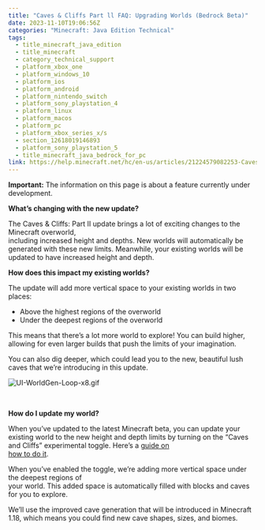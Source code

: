 ```yaml
---
title: "Caves & Cliffs Part ll FAQ: Upgrading Worlds (Bedrock Beta)"
date: 2023-11-10T19:06:56Z
categories: "Minecraft: Java Edition Technical"
tags:
  - title_minecraft_java_edition
  - title_minecraft
  - category_technical_support
  - platform_xbox_one
  - platform_windows_10
  - platform_ios
  - platform_android
  - platform_nintendo_switch
  - platform_sony_playstation_4
  - platform_linux
  - platform_macos
  - platform_pc
  - platform_xbox_series_x/s
  - section_12618019146893
  - platform_sony_playstation_5
  - title_minecraft_java_bedrock_for_pc
link: https://help.minecraft.net/hc/en-us/articles/21224579082253-Caves-Cliffs-Part-ll-FAQ-Upgrading-Worlds-Bedrock-Beta
---
```


**Important:** The information on this page is about a feature currently under development.

**What’s changing with the new update?**

The Caves & Cliffs: Part II update brings a lot of exciting changes to the Minecraft overworld,   
including increased height and depths. New worlds will automatically be generated with these new limits. Meanwhile, your existing worlds will be updated to have increased height and depth.  

**How does this impact my existing worlds?**

The update will add more vertical space to your existing worlds in two places:

- Above the highest regions of the overworld
- Under the deepest regions of the overworld

This means that there’s a lot more world to explore! You can build higher, allowing for even larger builds that push the limits of your imagination.

You can also dig deeper, which could lead you to the new, beautiful lush caves that we’re introducing in this update.

  
![UI-WorldGen-Loop-x8.gif](https://minecrafthelp.zendesk.com/hc/article_attachments/21224611604109)  

 

**How do I update my world?**

When you’ve updated to the latest Minecraft beta, you can update your existing world to the new height and depth limits by turning on the “Caves and Cliffs” experimental toggle. Here’s a [guide on](https://feedback.minecraft.net/hc/en-us/articles/4402614714509-Caves-Cliffs-Experimental-Features-Toggle-for-Minecraft-Bedrock-Edition)   
[how to do it](https://feedback.minecraft.net/hc/en-us/articles/4402614714509-Caves-Cliffs-Experimental-Features-Toggle-for-Minecraft-Bedrock-Edition).

When you’ve enabled the toggle, we’re adding more vertical space under the deepest regions of  
your world. This added space is automatically filled with blocks and caves for you to explore.

We’ll use the improved cave generation that will be introduced in Minecraft 1.18, which means you could find new cave shapes, sizes, and biomes.
